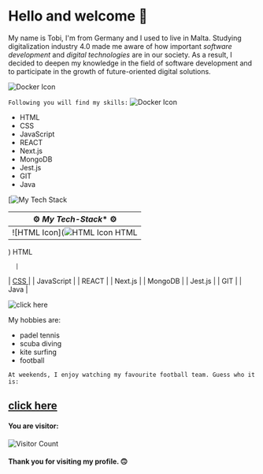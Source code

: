 # Hello and welcome 🙌

My name is Tobi, I'm from Germany and I used to live in Malta. Studying digitalization industry 4.0 made me aware of how important _software development_ and _digital technologies_ are in our society. As a result, I decided to deepen my knowledge in the field of software development and to participate in the growth of future-oriented digital solutions.

![Docker Icon](https://camo.githubusercontent.com/2d01ef8672b04c7f6d9f6b7558f1403a530a60c0da7315a39a5d819c4ec8edde/68747470733a2f2f696d672e736869656c64732e696f2f62616467652f646f636b65722d2532333234393645442e7376673f267374796c653d666f722d7468652d6261646765266c6f676f3d646f636b6572266c6f676f436f6c6f723d7768697465)


`Following you will find my skills:`
![Docker Icon](https://camo.githubusercontent.com/2d01ef8672b04c7f6d9f6b7558f1403a530a60c0da7315a39a5d819c4ec8edde/68747470733a2f2f696d672e736869656c64732e696f2f62616467652f646f636b65722d2532333234393645442e7376673f267374796c653d666f722d7468652d6261646765266c6f676f3d646f636b6572266c6f676f436f6c6f723d7768697465)

- HTML
- CSS
- JavaScript
- REACT
- Next.js
- MongoDB
- Jest.js
- GIT
- Java

[![My Tech Stack](https://github-readme-tech-stack.vercel.app/api/cards?lineCount=1&line1=Typescript%2CTypescript%2C4e7dd1%3BREACT%2CREACT%2C09eef6%3BNEXT.JS%2CNEXT.JS%2C615656%3BMONGODB%2CMONGODB%2C98de6b%3BSPRING%2CSPRING%2C17e97a%3BJAVASCRIPT%2CJAVASCRIPT%2Cf9f203%3BDOCKER%2CDOCKER%2C05e6f7%3BJAVA%2CJAVA%2Cf78d06%3BSPRING%2CSPRING%2C17e97a%3BJAVASCRIPT%2CJAVASCRIPT%2Cf9f203%3BDOCKER%2CDOCKER%2C05e6f7%3BJAVA%2CJAVA%2Cf6a703%3BSPRING%2CSPRING%2C17e97a%3BJAVASCRIPT%2CJAVASCRIPT%2Cf9f203%3BDOCKER%2CDOCKER%2C05e6f7%3BJAVA%2CJAVA%2Cf6a703%3)



|  :gear: *My Tech-Stack** :gear:|
| ----------- |
| ![HTML Icon](![HTML Icon](url-to-html-icon) HTML
) HTML

      |
| [CSS   ](https://camo.githubusercontent.com/2d01ef8672b04c7f6d9f6b7558f1403a530a60c0da7315a39a5d819c4ec8edde/68747470733a2f2f696d672e736869656c64732e696f2f62616467652f646f636b65722d2532333234393645442e7376673f267374796c653d666f722d7468652d6261646765266c6f676f3d646f636b6572266c6f676f436f6c6f723d7768697465)      |
| JavaScript  |
| REACT       |
| Next.js     |
| MongoDB     |
| Jest.js     |
| GIT         |
| Java        |



![click here](https://media.giphy.com/media/sITRGriEEEnL2/giphy.gif?cid=ecf05e47m5s7hxlzzxg8xx4se9bnadevxl0m6112qi4xda7k&rid=giphy.gif&ct=g)


My hobbies are:

- padel tennis 
- scuba diving
- kite surfing
- football

`At weekends, I enjoy watching my favourite football team. Guess who it is:`

## [click here](https://media.giphy.com/media/VGbGAxgDHpk0kWuNso/giphy.gif?cid=ecf05e47oky1h1jr9pv0w9cdyyx7i5zmmpma9nnvnn1l9ko5&rid=giphy.gif&ct=g)



#### You are visitor: 
![Visitor Count](https://profile-counter.glitch.me/{sirtobiwan}/count.svg)

#### Thank you for visiting my profile. 🙃
